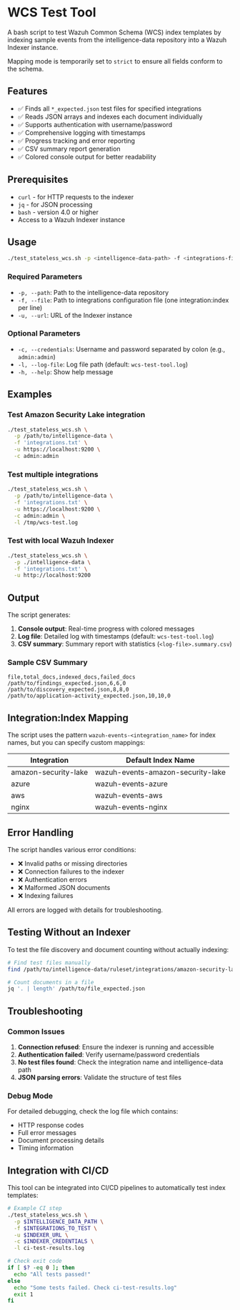 # WCS Test Tool

A bash script to test Wazuh Common Schema (WCS) index templates by indexing sample events from the intelligence-data repository into a Wazuh Indexer instance.

Mapping mode is temporarily set to `strict` to ensure all fields conform to the schema.

## Features

- ✅ Finds all `*_expected.json` test files for specified integrations
- ✅ Reads JSON arrays and indexes each document individually
- ✅ Supports authentication with username/password
- ✅ Comprehensive logging with timestamps
- ✅ Progress tracking and error reporting
- ✅ CSV summary report generation
- ✅ Colored console output for better readability

## Prerequisites

- `curl` - for HTTP requests to the indexer
- `jq` - for JSON processing
- `bash` - version 4.0 or higher
- Access to a Wazuh Indexer instance

## Usage

```bash
./test_stateless_wcs.sh -p <intelligence-data-path> -f <integrations-file> -u <indexer-url> [options]
```

### Required Parameters

- `-p, --path`: Path to the intelligence-data repository
- `-f, --file`: Path to integrations configuration file (one integration:index per line)
- `-u, --url`: URL of the Indexer instance

### Optional Parameters

- `-c, --credentials`: Username and password separated by colon (e.g., `admin:admin`)
- `-l, --log-file`: Log file path (default: `wcs-test-tool.log`)
- `-h, --help`: Show help message

## Examples

### Test Amazon Security Lake integration

```bash
./test_stateless_wcs.sh \
  -p /path/to/intelligence-data \
  -f 'integrations.txt' \
  -u https://localhost:9200 \
  -c admin:admin
```

### Test multiple integrations

```bash
./test_stateless_wcs.sh \
  -p /path/to/intelligence-data \
  -f 'integrations.txt' \
  -u https://localhost:9200 \
  -c admin:admin \
  -l /tmp/wcs-test.log
```

### Test with local Wazuh Indexer

```bash
./test_stateless_wcs.sh \
  -p ./intelligence-data \
  -f 'integrations.txt' \
  -u http://localhost:9200
```

## Output

The script generates:

1. **Console output**: Real-time progress with colored messages
2. **Log file**: Detailed log with timestamps (default: `wcs-test-tool.log`)
3. **CSV summary**: Summary report with statistics (`<log-file>.summary.csv`)

### Sample CSV Summary

```csv
file,total_docs,indexed_docs,failed_docs
/path/to/findings_expected.json,6,6,0
/path/to/discovery_expected.json,8,8,0
/path/to/application-activity_expected.json,10,10,0
```

## Integration:Index Mapping

The script uses the pattern `wazuh-events-<integration_name>` for index names, but you can specify custom mappings:

| Integration | Default Index Name |
|-------------|-------------------|
| amazon-security-lake | wazuh-events-amazon-security-lake |
| azure | wazuh-events-azure |
| aws | wazuh-events-aws |
| nginx | wazuh-events-nginx |

## Error Handling

The script handles various error conditions:

- ❌ Invalid paths or missing directories
- ❌ Connection failures to the indexer
- ❌ Authentication errors
- ❌ Malformed JSON documents
- ❌ Indexing failures

All errors are logged with details for troubleshooting.

## Testing Without an Indexer

To test the file discovery and document counting without actually indexing:

```bash
# Find test files manually
find /path/to/intelligence-data/ruleset/integrations/amazon-security-lake/test -name "*_expected.json"

# Count documents in a file
jq '. | length' /path/to/file_expected.json
```

## Troubleshooting

### Common Issues

1. **Connection refused**: Ensure the indexer is running and accessible
2. **Authentication failed**: Verify username/password credentials
3. **No test files found**: Check the integration name and intelligence-data path
4. **JSON parsing errors**: Validate the structure of test files

### Debug Mode

For detailed debugging, check the log file which contains:
- HTTP response codes
- Full error messages
- Document processing details
- Timing information

## Integration with CI/CD

This tool can be integrated into CI/CD pipelines to automatically test index templates:

```bash
# Example CI step
./test_stateless_wcs.sh \
  -p $INTELLIGENCE_DATA_PATH \
  -f $INTEGRATIONS_TO_TEST \
  -u $INDEXER_URL \
  -c $INDEXER_CREDENTIALS \
  -l ci-test-results.log

# Check exit code
if [ $? -eq 0 ]; then
  echo "All tests passed!"
else
  echo "Some tests failed. Check ci-test-results.log"
  exit 1
fi
```